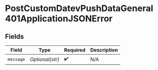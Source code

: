 # PostCustomDatevPushDataGeneral401ApplicationJSONError


## Fields

| Field              | Type               | Required           | Description        |
| ------------------ | ------------------ | ------------------ | ------------------ |
| `message`          | *Optional[str]*    | :heavy_check_mark: | N/A                |